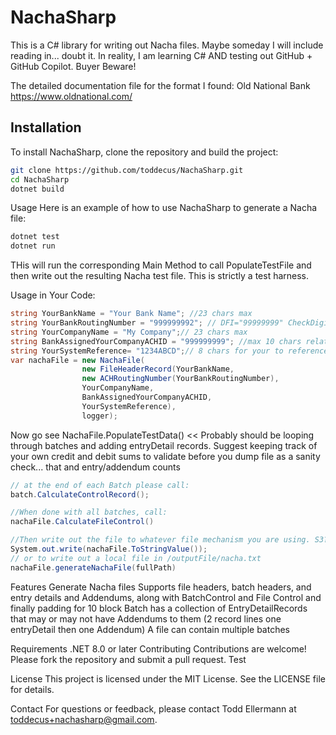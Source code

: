 # NachaSharp

This is a C# library for writing out Nacha files. Maybe someday I will include reading in... doubt it. In reality, I am learning C# AND testing out GitHub + GitHub Copilot. Buyer Beware!

The detailed documentation file for the format I found: Old National Bank https://www.oldnational.com/ 

## Installation

To install NachaSharp, clone the repository and build the project:

```sh
git clone https://github.com/toddecus/NachaSharp.git
cd NachaSharp
dotnet build
```

Usage
Here is an example of how to use NachaSharp to generate a Nacha file:
```sh
dotnet test
dotnet run 
```
THis will run the corresponding Main Method to call PopulateTestFile and then write out the resulting Nacha test file. This is strictly a test harness.

Usage in Your Code:
```csharp
string YourBankName = "Your Bank Name"; //23 chars max
string YourBankRoutingNumber = "999999992"; // DFI="99999999" CheckDigit="2" 9 digits
string YourCompanyName = "My Company";// 23 chars max
string BankAssignedYourCompanyACHID = "999999999"; //max 10 chars relates to your bank account number
string YourSystemReference= "1234ABCD";// 8 chars for your to reference this file in your system
var nachaFile = new NachaFile(
                new FileHeaderRecord(YourBankName,
                new ACHRoutingNumber(YourBankRoutingNumber),
                YourCompanyName,
                BankAssignedYourCompanyACHID,
                YourSystemReference),
                logger); 
```
Now go see NachaFile.PopulateTestData() << Probably should be looping through batches and adding entryDetail records. Suggest keeping track of your own credit and debit sums to validate before you dump file as a sanity check... that and entry/addendum counts 
```csharp
// at the end of each Batch please call:
batch.CalculateControlRecord();

//When done with all batches, call:
nachaFile.CalculateFileControl()

//Then write out the file to whatever file mechanism you are using. S3? 
System.out.write(nachaFile.ToStringValue());
// or to write out a local file in /outputFile/nacha.txt
nachaFile.generateNachaFile(fullPath)
```

Features
Generate Nacha files
Supports file headers, batch headers, and entry details and Addendums, along with BatchControl and File Control and finally padding for 10 block
Batch has a collection of EntryDetailRecords that may or may not have Addendums to them (2 record lines one entryDetail then one Addendum)
A file can contain multiple batches 

Requirements
.NET 8.0 or later
Contributing
Contributions are welcome! Please fork the repository and submit a pull request.
Test

License
This project is licensed under the MIT License. See the LICENSE file for details.

Contact
For questions or feedback, please contact Todd Ellermann at toddecus+nachasharp@gmail.com.
